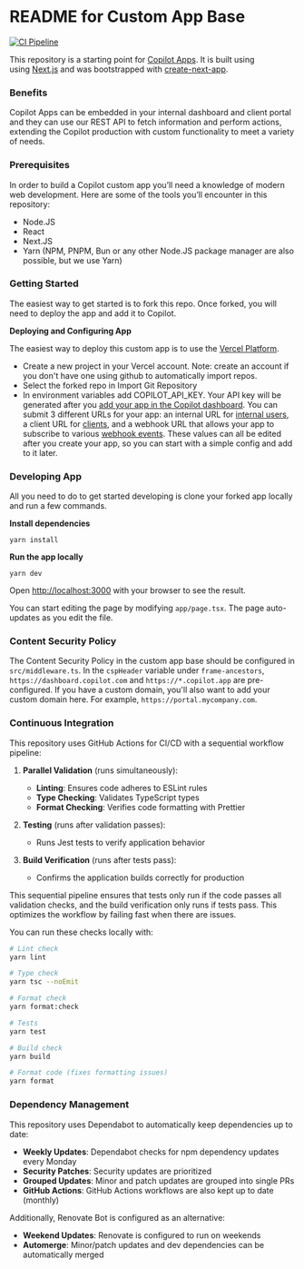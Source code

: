 # README for Custom App Base

[![CI Pipeline](https://github.com/DillonOLeary/custom-app-base/actions/workflows/main-ci-pipeline.yml/badge.svg)](https://github.com/DillonOLeary/custom-app-base/actions/workflows/main-ci-pipeline.yml)

This repository is a starting point for [Copilot Apps](https://www.copilot.com/apps). It is built using using [Next.js](https://nextjs.org/) and was bootstrapped with [create-next-app](https://nextjs.org/docs/pages/api-reference/create-next-app).

### Benefits

Copilot Apps can be embedded in your internal dashboard and client portal and they can use our REST API to fetch information and perform actions, extending the Copilot production with custom functionality to meet a variety of needs.

### Prerequisites

In order to build a Copilot custom app you’ll need a knowledge of modern web development. Here are some of the tools you’ll encounter in this repository:

- Node.JS
- React
- Next.JS
- Yarn (NPM, PNPM, Bun or any other Node.JS package manager are also possible, but we use Yarn)

### Getting Started

The easiest way to get started is to fork this repo. Once forked, you will need to deploy the app and add it to Copilot.

**Deploying and Configuring App**

The easiest way to deploy this custom app is to use the [Vercel Platform](https://vercel.com/new?utm_medium=default-template&filter=next.js&utm_source=create-next-app&utm_campaign=create-next-app-readme).

- Create a new project in your Vercel account. Note: create an account if you don't have one using github to automatically import repos.
- Select the forked repo in Import Git Repository
- In environment variables add COPILOT_API_KEY. Your API key will be generated after you [add your app in the Copilot dashboard](https://dashboard.copilot.com/app-setup/setup?moduleType=extension&moduleId=new&preset=custom&appId=). You can submit 3 different URLs for your app: an internal URL for [internal users](https://docs.copilot.com/reference/internal-users), a client URL for [clients](https://docs.copilot.com/reference/clients), and a webhook URL that allows your app to subscribe to various [webhook events](https://docs.copilot.com/reference/webhooks-events). These values can all be edited after you create your app, so you can start with a simple config and add to it later.

### **Developing App**

All you need to do to get started developing is clone your forked app locally and run a few commands.

**Install dependencies**

```tsx
yarn install
```

**Run the app locally**

```
yarn dev
```

Open [http://localhost:3000](http://localhost:3000/) with your browser to see the result.

You can start editing the page by modifying `app/page.tsx`. The page auto-updates as you edit the file.

### Content Security Policy

The Content Security Policy in the custom app base should be configured in `src/middleware.ts`. In the `cspHeader` variable under `frame-ancestors`, `https://dashboard.copilot.com` and `https://*.copilot.app` are pre-configured. If you have a custom domain, you'll also want to add your custom domain here. For example, `https://portal.mycompany.com`.

### Continuous Integration

This repository uses GitHub Actions for CI/CD with a sequential workflow pipeline:

1. **Parallel Validation** (runs simultaneously):

   - **Linting**: Ensures code adheres to ESLint rules
   - **Type Checking**: Validates TypeScript types
   - **Format Checking**: Verifies code formatting with Prettier

2. **Testing** (runs after validation passes):

   - Runs Jest tests to verify application behavior

3. **Build Verification** (runs after tests pass):
   - Confirms the application builds correctly for production

This sequential pipeline ensures that tests only run if the code passes all validation checks, and the build verification only runs if tests pass. This optimizes the workflow by failing fast when there are issues.

You can run these checks locally with:

```bash
# Lint check
yarn lint

# Type check
yarn tsc --noEmit

# Format check
yarn format:check

# Tests
yarn test

# Build check
yarn build

# Format code (fixes formatting issues)
yarn format
```

### Dependency Management

This repository uses Dependabot to automatically keep dependencies up to date:

- **Weekly Updates**: Dependabot checks for npm dependency updates every Monday
- **Security Patches**: Security updates are prioritized
- **Grouped Updates**: Minor and patch updates are grouped into single PRs
- **GitHub Actions**: GitHub Actions workflows are also kept up to date (monthly)

Additionally, Renovate Bot is configured as an alternative:

- **Weekend Updates**: Renovate is configured to run on weekends
- **Automerge**: Minor/patch updates and dev dependencies can be automatically merged
